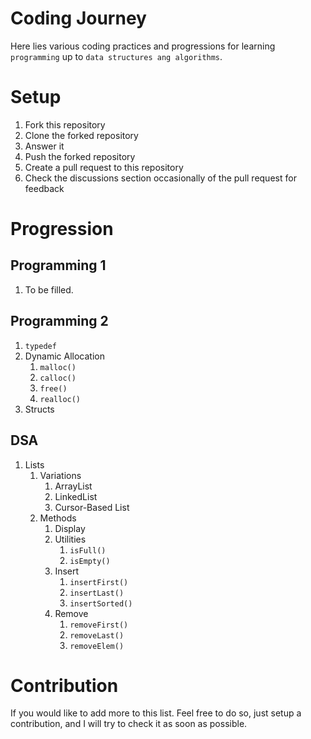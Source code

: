 # Coding Journey

Here lies various coding practices and progressions for learning `programming` up to `data structures ang algorithms`.

# Setup

1. Fork this repository
2. Clone the forked repository
3. Answer it
4. Push the forked repository
5. Create a pull request to this repository
6. Check the discussions section occasionally of the pull request for feedback

# Progression

## Programming 1
1. To be filled.

## Programming 2
1. `typedef`
2. Dynamic Allocation
    1. `malloc()`
    2. `calloc()`
    3. `free()`
    4. `realloc()`
3. Structs

## DSA
1. Lists
    1. Variations
        1. ArrayList
        2. LinkedList
        3. Cursor-Based List
    2. Methods
        1. Display
        2. Utilities
            1. `isFull()`
            2. `isEmpty()`
        3. Insert
            1. `insertFirst()`
            2. `insertLast()`
            3. `insertSorted()`
        4. Remove
            1. `removeFirst()`
            2. `removeLast()`
            3. `removeElem()`

# Contribution
If you would like to add more to this list. Feel free to do so, just setup a contribution, and I will try to check it as soon as possible.